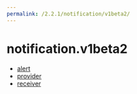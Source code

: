 ```yaml
---
permalink: /2.2.1/notification/v1beta2/
---
```


# notification.v1beta2



* [alert](alert.md)
* [provider](provider.md)
* [receiver](receiver.md)